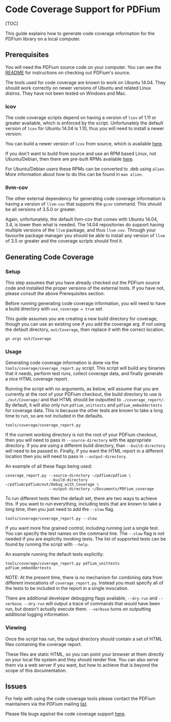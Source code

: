 # Code Coverage Support for PDFium

[TOC]

This guide explains how to generate code coverage information for the PDFium
library on a local computer.

## Prerequisites

You will need the PDFium source code on your computer. You can see
the [README](/README.md) for instructions on checking out PDFium's source.

The tools used for code coverage are known to work on Ubuntu 14.04. They should
work correctly on newer versions of Ubuntu and related Linux distros. They have
not been tested on Windows and Mac.

### lcov

The code coverage scripts depend on having a version of `lcov` of 1.11 or
greater available, which is enforced by the script. Unfortunately the default
version of `lcov` for Ubuntu 14.04 is 1.10, thus you will need to install a
newer version.

You can build a newer version of `lcov` from source, which is
available [here](http://ltp.sourceforge.net/coverage/lcov.php).

If you don't want to build from source and use an RPM based Linux, not
Ubuntu/Debian, then there are pre-built RPMs
available [here](http://downloads.sourceforge.net/ltp/lcov-1.13-1.noarch.rpm).

For Ubuntu/Debian users these RPMs can be converted to .deb using `alien`. More
information about how to do this can be found in `man alien`.

### llvm-cov

The other external dependency for generating code coverage information is having
a version of `llvm-cov` that supports the `gcov` command. This should be all
versions of 3.5.0 or greater.

Again, unfortunately, the default llvm-cov that comes with Ubuntu 14.04, 3.4, is
lower then what is needed. The 14.04 repositories do support having multiple
versions of the `llvm` package, and thus `llvm-cov`. Through your favourite
package manager you should be able to install any version of `llvm` of 3.5 or
greater and the coverage scripts should find it.

## Generating Code Coverage

### Setup

This step assumes that you have already checked out the PDFium source code and
installed the proper versions of the external tools. If you have not, please
consult the above Prerequisites section.

Before running generating code coverage information, you will need to have a
build directory with `use_coverage = true` set.

This guide assumes you are creating a new build directory for coverage, though
you can use an existing one if you add the coverage arg. If not using the
default directory, `out/Coverage`, then replace it with the correct location.

```shell
gn args out/Coverage
```

### Usage

Generating code coverage information is done via the
`tools/coverage/coverage_report.py` script. This script will build any binaries
that it needs, perform test runs, collect coverage data, and finally generate a
nice HTML coverage report.

Running the script with no arguments, as below, will assume that you are
currently at the root of your PDFium checkout, the build directory to use is
`./out/Coverage/` and that HTML should be outputted to `./coverage_report/`. By
default, it will also only run `pdfium_unittests` and `pdfium_embeddertests` for
coverage data. This is because the other tests are known to take a long time to
run, so are not included in the defaults.

```shell
tools/coverage/coverage_report.py
```

If the current working directory is not the root of your PDFium checkout, then
you will need to pass in `--source-directory` with the appropriate directory. If
you are using a different build directory, than `--build-directory` will need to
be passed in. Finally, if you want the HTML report in a different location then
you will need to pass in `--output-directory`.

An example of all these flags being used:

```shell
coverage_report.py --source-directory ~/pdfium/pdfium \
                   --build-directory ~/pdfium/pdfium/out/Debug_with_Coverage \
                   --output-directory ~/Documents/PDFium_coverage
```

To run different tests then the default set, there are two ways to achieve
this. If you want to run everything, including tests that are known to take a
long time, then you just need to add the `--slow` flag.

```shell
tools/coverage/coverage_report.py --slow
```

If you want more fine grained control, including running just a single test. You
can specify the test names on the command line. The `--slow` flag is not needed
if you are explicitly invoking tests. The list of supported tests can be found
by running the script with `--help`.

An example running the default tests explicitly:

```shell
tools/coverage/coverage_report.py pdfium_unittests pdfium_embeddertests
```

NOTE:
At the present time, there is no mechanism for combining data from different
invocations of `coverage_report.py`. Instead you must specify all of the tests
to be included in the report in a single invocation.

There are additional developer debugging flags available, `--dry-run` and
`--verbose`. `--dry-run` will output a trace of commands that would have been
run, but doesn't actually execute them. `--verbose` turns on outputting
additional logging information.

### Viewing

Once the script has run, the output directory should contain a set of HTML files
containing the coverage report.

These files are static HTML, so you can point your browser at them directly on
your local file system and they should render fine. You can also serve them via a
web server if you want, but how to achieve that is beyond the scope of this
documentation.

## Issues

For help with using the code coverage tools please contact the PDFium
maintainers via the PDFium
mailing [list](https://groups.google.com/forum/#!forum/pdfium).

Please file bugs against the code coverage
support [here](https://bugs.chromium.org/p/pdfium/issues/list).
